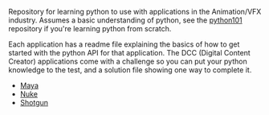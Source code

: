 Repository for learning python to use with applications in the Animation/VFX industry. Assumes a basic understanding of python, see the [python101](https://github.com/MattRickS/python101) repository if you're learning python from scratch.

Each application has a readme file explaining the basics of how to get started with the python API for that application. The DCC (Digital Content Creator) applications come with a challenge so you can put your python knowledge to the test, and a solution file showing one way to complete it.

- [Maya](./maya/)
- [Nuke](./nuke/)
- [Shotgun](./shotgun/)

